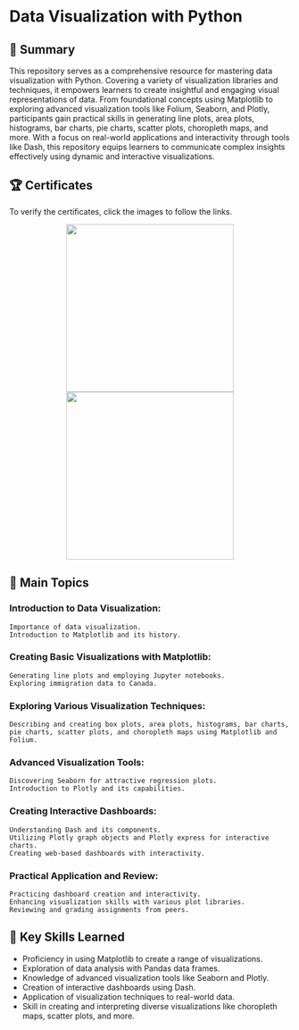 # Data Visualization with Python

## 📄 Summary
This repository serves as a comprehensive resource for mastering data visualization with Python. Covering a variety of visualization libraries and techniques, it empowers learners to create insightful and engaging visual representations of data. From foundational concepts using Matplotlib to exploring advanced visualization tools like Folium, Seaborn, and Plotly, participants gain practical skills in generating line plots, area plots, histograms, bar charts, pie charts, scatter plots, choropleth maps, and more. With a focus on real-world applications and interactivity through tools like Dash, this repository equips learners to communicate complex insights effectively using dynamic and interactive visualizations.

## 🏆 Certificates 
To verify the certificates, click the images to follow the links.

<p align="middle">
  <a href="https://www.coursera.org/account/accomplishments/verify/LFW2Z78K8QUJ"><img src="https://s3.amazonaws.com/coursera_assets/meta_images/generated/CERTIFICATE_LANDING_PAGE/CERTIFICATE_LANDING_PAGE~LFW2Z78K8QUJ/CERTIFICATE_LANDING_PAGE~LFW2Z78K8QUJ.jpeg" height="300"></a>
  <a href="https://www.credly.com/badges/4ca1f249-758d-4d5a-afa1-7c0d14df42df/public_url"><img src="https://images.credly.com/size/680x680/images/76326afb-199d-4250-a74f-01bc86dda118/Cognitive_Class_-_Data_Visual_w_Python.png" height="300"></a>
</p>

## 📑 Main Topics 
  ### Introduction to Data Visualization:
    Importance of data visualization.
    Introduction to Matplotlib and its history.
  ### Creating Basic Visualizations with Matplotlib:
    Generating line plots and employing Jupyter notebooks.
    Exploring immigration data to Canada.
  ### Exploring Various Visualization Techniques:
    Describing and creating box plots, area plots, histograms, bar charts, pie charts, scatter plots, and choropleth maps using Matplotlib and Folium.
  ### Advanced Visualization Tools:
    Discovering Seaborn for attractive regression plots.
    Introduction to Plotly and its capabilities.
  ### Creating Interactive Dashboards:
    Understanding Dash and its components.
    Utilizing Plotly graph objects and Plotly express for interactive charts.
    Creating web-based dashboards with interactivity.
  ### Practical Application and Review:
    Practicing dashboard creation and interactivity.
    Enhancing visualization skills with various plot libraries.
    Reviewing and grading assignments from peers.

## 🔑 Key Skills Learned 
- Proficiency in using Matplotlib to create a range of visualizations.
- Exploration of data analysis with Pandas data frames.
- Knowledge of advanced visualization tools like Seaborn and Plotly.
- Creation of interactive dashboards using Dash.
- Application of visualization techniques to real-world data.
- Skill in creating and interpreting diverse visualizations like choropleth maps, scatter plots, and more.